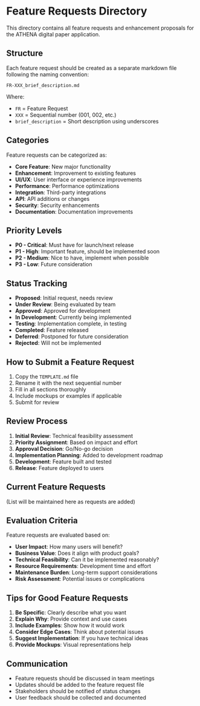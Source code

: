# Feature Requests Directory

This directory contains all feature requests and enhancement proposals for the ATHENA digital paper application.

## Structure

Each feature request should be created as a separate markdown file following the naming convention:
```
FR-XXX_brief_description.md
```

Where:
- `FR` = Feature Request
- `XXX` = Sequential number (001, 002, etc.)
- `brief_description` = Short description using underscores

## Categories

Feature requests can be categorized as:
- **Core Feature**: New major functionality
- **Enhancement**: Improvement to existing features
- **UI/UX**: User interface or experience improvements
- **Performance**: Performance optimizations
- **Integration**: Third-party integrations
- **API**: API additions or changes
- **Security**: Security enhancements
- **Documentation**: Documentation improvements

## Priority Levels

- **P0 - Critical**: Must have for launch/next release
- **P1 - High**: Important feature, should be implemented soon
- **P2 - Medium**: Nice to have, implement when possible
- **P3 - Low**: Future consideration

## Status Tracking

- **Proposed**: Initial request, needs review
- **Under Review**: Being evaluated by team
- **Approved**: Approved for development
- **In Development**: Currently being implemented
- **Testing**: Implementation complete, in testing
- **Completed**: Feature released
- **Deferred**: Postponed for future consideration
- **Rejected**: Will not be implemented

## How to Submit a Feature Request

1. Copy the `TEMPLATE.md` file
2. Rename it with the next sequential number
3. Fill in all sections thoroughly
4. Include mockups or examples if applicable
5. Submit for review

## Review Process

1. **Initial Review**: Technical feasibility assessment
2. **Priority Assignment**: Based on impact and effort
3. **Approval Decision**: Go/No-go decision
4. **Implementation Planning**: Added to development roadmap
5. **Development**: Feature built and tested
6. **Release**: Feature deployed to users

## Current Feature Requests

(List will be maintained here as requests are added)

## Evaluation Criteria

Feature requests are evaluated based on:
- **User Impact**: How many users will benefit?
- **Business Value**: Does it align with product goals?
- **Technical Feasibility**: Can it be implemented reasonably?
- **Resource Requirements**: Development time and effort
- **Maintenance Burden**: Long-term support considerations
- **Risk Assessment**: Potential issues or complications

## Tips for Good Feature Requests

1. **Be Specific**: Clearly describe what you want
2. **Explain Why**: Provide context and use cases
3. **Include Examples**: Show how it would work
4. **Consider Edge Cases**: Think about potential issues
5. **Suggest Implementation**: If you have technical ideas
6. **Provide Mockups**: Visual representations help

## Communication

- Feature requests should be discussed in team meetings
- Updates should be added to the feature request file
- Stakeholders should be notified of status changes
- User feedback should be collected and documented